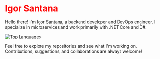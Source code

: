 # <font color="red">Igor Santana</font>



Hello there! I'm Igor Santana, a backend developer and DevOps engineer. I specialize in microservices and work primarily with .NET Core and C#.

![Top Languages](https://github-readme-stats.vercel.app/api/top-langs/?username=IgorSantanaM&layout=compact&theme=radical)

Feel free to explore my repositories and see what I'm working on. Contributions, suggestions, and collaborations are always welcome!
